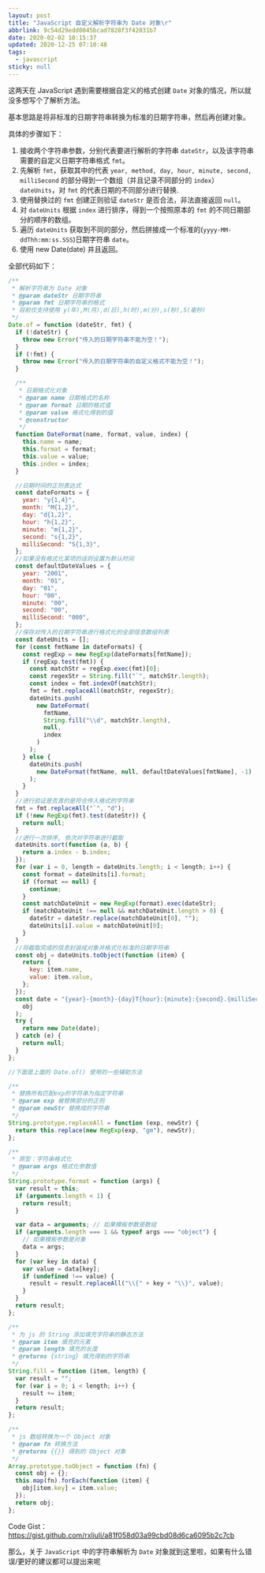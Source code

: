 ```yaml
---
layout: post
title: "JavaScript 自定义解析字符串为 Date 对象\r"
abbrlink: 9c54d29edd0045bcad7828f3f42031b7
date: 2020-02-02 10:15:37
updated: 2020-12-25 07:10:48
tags:
  - javascript
sticky: null
---
```


这两天在 JavaScript 遇到需要根据自定义的格式创建 `Date` 对象的情况，所以就没多想写个了解析方法。

基本思路是将非标准的日期字符串转换为标准的日期字符串，然后再创建对象。

具体的步骤如下：

1.  接收两个字符串参数，分别代表要进行解析的字符串 `dateStr`，以及该字符串需要的自定义日期字符串格式 `fmt`。
1.  先解析 `fmt`，获取其中的代表 `year, method, day, hour, minute, second, milliSecond` 的部分得到一个数组（并且记录不同部分的 `index`）`dateUnits`，对 `fmt` 的代表日期的不同部分进行替换.
1.  使用替换过的 `fmt` 创建正则验证 `dateStr` 是否合法，非法直接返回 `null`。
1.  对 `dateUnits` 根据 `index` 进行排序，得到一个按照原本的 `fmt` 的不同日期部分的顺序的数组。
1.  遍历 `dateUnits` 获取到不同的部分，然后拼接成一个标准的(`yyyy-MM-ddThh:mm:ss.SSS`)日期字符串 `date`。
1.  使用 new Date(date) 并且返回。

全部代码如下：

```js
/**
 * 解析字符串为 Date 对象
 * @param dateStr 日期字符串
 * @param fmt 日期字符串的格式
 * 目前仅支持使用 y(年),M(月),d(日),h(时),m(分),s(秒),S(毫秒)
 */
Date.of = function (dateStr, fmt) {
  if (!dateStr) {
    throw new Error("传入的日期字符串不能为空！");
  }
  if (!fmt) {
    throw new Error("传入的日期字符串的自定义格式不能为空！");
  }

  /**
   * 日期格式化对象
   * @param name 日期格式的名称
   * @param format 日期的格式值
   * @param value 格式化得到的值
   * @constructor
   */
  function DateFormat(name, format, value, index) {
    this.name = name;
    this.format = format;
    this.value = value;
    this.index = index;
  }

  //日期时间的正则表达式
  const dateFormats = {
    year: "y{1,4}",
    month: "M{1,2}",
    day: "d{1,2}",
    hour: "h{1,2}",
    minute: "m{1,2}",
    second: "s{1,2}",
    milliSecond: "S{1,3}",
  };
  //如果没有格式化某项的话则设置为默认时间
  const defaultDateValues = {
    year: "2001",
    month: "01",
    day: "01",
    hour: "00",
    minute: "00",
    second: "00",
    milliSecond: "000",
  };
  //保存对传入的日期字符串进行格式化的全部信息数组列表
  const dateUnits = [];
  for (const fmtName in dateFormats) {
    const regExp = new RegExp(dateFormats[fmtName]);
    if (regExp.test(fmt)) {
      const matchStr = regExp.exec(fmt)[0];
      const regexStr = String.fill("`", matchStr.length);
      const index = fmt.indexOf(matchStr);
      fmt = fmt.replaceAll(matchStr, regexStr);
      dateUnits.push(
        new DateFormat(
          fmtName,
          String.fill("\\d", matchStr.length),
          null,
          index
        )
      );
    } else {
      dateUnits.push(
        new DateFormat(fmtName, null, defaultDateValues[fmtName], -1)
      );
    }
  }
  //进行验证是否真的是符合传入格式的字符串
  fmt = fmt.replaceAll("`", "d");
  if (!new RegExp(fmt).test(dateStr)) {
    return null;
  }
  //进行一次排序, 依次对字符串进行截取
  dateUnits.sort(function (a, b) {
    return a.index - b.index;
  });
  for (var i = 0, length = dateUnits.length; i < length; i++) {
    const format = dateUnits[i].format;
    if (format == null) {
      continue;
    }
    const matchDateUnit = new RegExp(format).exec(dateStr);
    if (matchDateUnit !== null && matchDateUnit.length > 0) {
      dateStr = dateStr.replace(matchDateUnit[0], "");
      dateUnits[i].value = matchDateUnit[0];
    }
  }
  //将截取完成的信息封装成对象并格式化标准的日期字符串
  const obj = dateUnits.toObject(function (item) {
    return {
      key: item.name,
      value: item.value,
    };
  });
  const date = "{year}-{month}-{day}T{hour}:{minute}:{second}.{milliSecond}".format(
    obj
  );
  try {
    return new Date(date);
  } catch (e) {
    return null;
  }
};

//下面是上面的 Date.of() 使用的一些辅助方法

/**
 * 替换所有匹配exp的字符串为指定字符串
 * @param exp 被替换部分的正则
 * @param newStr 替换成的字符串
 */
String.prototype.replaceAll = function (exp, newStr) {
  return this.replace(new RegExp(exp, "gm"), newStr);
};

/**
 * 原型：字符串格式化
 * @param args 格式化参数值
 */
String.prototype.format = function (args) {
  var result = this;
  if (arguments.length < 1) {
    return result;
  }

  var data = arguments; // 如果模板参数是数组
  if (arguments.length === 1 && typeof args === "object") {
    // 如果模板参数是对象
    data = args;
  }
  for (var key in data) {
    var value = data[key];
    if (undefined !== value) {
      result = result.replaceAll("\\{" + key + "\\}", value);
    }
  }
  return result;
};

/**
 * 为 js 的 String 添加填充字符串的静态方法
 * @param item 填充的元素
 * @param length 填充的长度
 * @returns {string} 填充得到的字符串
 */
String.fill = function (item, length) {
  var result = "";
  for (var i = 0; i < length; i++) {
    result += item;
  }
  return result;
};

/**
 * js 数组转换为一个 Object 对象
 * @param fn 转换方法
 * @returns {{}} 得到的 Object 对象
 */
Array.prototype.toObject = function (fn) {
  const obj = {};
  this.map(fn).forEach(function (item) {
    obj[item.key] = item.value;
  });
  return obj;
};
```

Code Gist：https://gist.github.com/rxliuli/a81f058d03a99cbd08d6ca6095b2c7cb

那么，关于 `JavaScript` 中的字符串解析为 `Date` 对象就到这里啦，如果有什么错误/更好的建议都可以提出来呢
